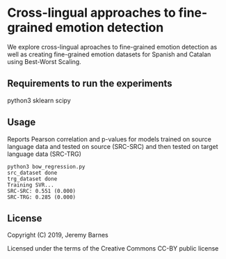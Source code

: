 Cross-lingual approaches to fine-grained emotion detection
==============

We explore cross-lingual aproaches to fine-grained emotion detection
as well as creating fine-grained emotion datasets for Spanish and Catalan
using Best-Worst Scaling.


Requirements to run the experiments
--------
python3
sklearn
scipy



Usage
--------

Reports Pearson correlation and p-values for models trained on source language data and tested on source (SRC-SRC) and then tested on target language data (SRC-TRG)

```
python3 bow_regression.py
src_dataset done
trg_dataset done
Training SVR...
SRC-SRC: 0.551 (0.000)
SRC-TRG: 0.285 (0.000)
```

License
-------

Copyright (C) 2019, Jeremy Barnes

Licensed under the terms of the Creative Commons CC-BY public license
